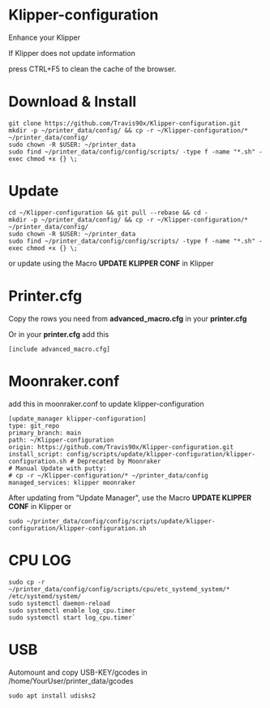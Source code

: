 # Klipper-configuration

Enhance your Klipper

If Klipper does not update information

press CTRL+F5 to clean the cache of the browser.

# Download & Install
```
git clone https://github.com/Travis90x/Klipper-configuration.git
mkdir -p ~/printer_data/config/ && cp -r ~/Klipper-configuration/* ~/printer_data/config/
sudo chown -R $USER: ~/printer_data
sudo find ~/printer_data/config/config/scripts/ -type f -name "*.sh" -exec chmod +x {} \;
```

# Update
```
cd ~/Klipper-configuration && git pull --rebase && cd -
mkdir -p ~/printer_data/config/ && cp -r ~/Klipper-configuration/* ~/printer_data/config/
sudo chown -R $USER: ~/printer_data
sudo find ~/printer_data/config/config/scripts/ -type f -name "*.sh" -exec chmod +x {} \;
```
or update using the Macro **UPDATE KLIPPER CONF** in Klipper

# Printer.cfg

Copy the rows you need from **advanced_macro.cfg** in your **printer.cfg**

Or in your **printer.cfg** add this
```
[include advanced_macro.cfg]
```

# Moonraker.conf

add this in moonraker.conf to update klipper-configuration 

```
[update_manager klipper-configuration]
type: git_repo
primary_branch: main
path: ~/Klipper-configuration
origin: https://github.com/Travis90x/Klipper-configuration.git
install_script: config/scripts/update/klipper-configuration/klipper-configuration.sh # Deprecated by Moonraker
# Manual Update with putty:
# cp -r ~/Klipper-configuration/* ~/printer_data/config
managed_services: klipper moonraker
```
After updating from "Update Manager", use the Macro **UPDATE KLIPPER CONF** in Klipper
or 
```
sudo ~/printer_data/config/config/scripts/update/klipper-configuration/klipper-configuration.sh
```

# CPU LOG
```
sudo cp -r ~/printer_data/config/config/scripts/cpu/etc_systemd_system/* /etc/systemd/system/
sudo systemctl daemon-reload
sudo systemctl enable log_cpu.timer
sudo systemctl start log_cpu.timer`
```

#  USB

Automount and copy USB-KEY/gcodes in /home/YourUser/printer_data/gcodes
```
sudo apt install udisks2
```











